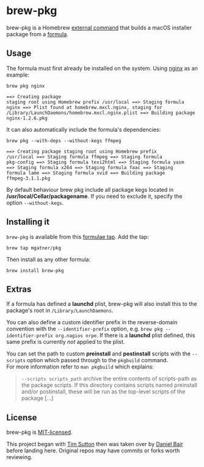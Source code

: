 # brew-pkg

brew-pkg is a Homebrew [external command](https://docs.brew.sh/External-Commands)
that builds a macOS installer package from a [formula](https://formulae.brew.sh).

## Usage

The formula must first already be installed on the system. Using [nginx](https://formulae.brew.sh/formula/nginx) as an example:

`brew pkg nginx`
<code><pre>==> Creating package staging root using Homebrew prefix /usr/local
==> Staging formula nginx
==> Plist found at homebrew.mxcl.nginx, staging for /Library/LaunchDaemons/homebrew.mxcl.nginx.plist
==> Building package nginx-1.2.6.pkg</pre></code>

It can also automatically include the formula's dependencies:

`brew pkg --with-deps --without-kegs ffmpeg`
<code><pre>==> Creating package staging root using Homebrew prefix /usr/local
==> Staging formula ffmpeg
==> Staging formula pkg-config
==> Staging formula texi2html
==> Staging formula yasm
==> Staging formula x264
==> Staging formula faac
==> Staging formula lame
==> Staging formula xvid
==> Building package ffmpeg-3.1.1.pkg</pre></code>

By default behaviour brew pkg include all package kegs located in **/usr/local/Cellar/packagename**.
If you need to exclude it, specify the option `--without-kegs`.

## Installing it

`brew-pkg` is available from this [formulae tap](https://github.com/mgatner/homebrew-pkg). Add the tap:

`brew tap mgatner/pkg`

Then install as any other formula:

`brew install brew-pkg`

## Extras

If a formula has defined a **launchd** plist, brew-pkg will also install this to the package's root in `/Library/LaunchDaemons`.

You can also define a custom identifier prefix in the reverse-domain convention with the `--identifier-prefix` option,
e.g. `brew pkg --identifier-prefix org.nagios nrpe`. If there is a **launchd** plist defined, this same prefix is currently _not_ applied to the plist.

You can set the path to custom **preinstall** and **postinstall** scripts with the `--scripts` option which passed through to the `pkgbuild` command.  
For more information refer to `man pkgbuild` which explains:

> `--scripts scripts_path` archive the entire contents of scripts-path as the package scripts. If this directory contains scripts named preinstall and/or postinstall, these will be run as the top-level scripts of the package [...]

## License

brew-pkg is [MIT-licensed](https://github.com/mgatner/homebrew-pkg/blob/develop/LICENSE.md).

This project began with [Tim Sutton](https://github.com/timsutton/brew-pkg) then was taken over by
[Daniel Bair](https://github.com/danielbair/homebrew-pkg) before landing here. Original repos may
have commits or forks worth reviewing.
